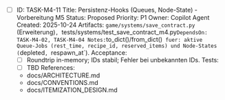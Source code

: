 - [ ] ID: TASK-M4-11
  Title: Persistenz-Hooks (Queues, Node-State) - Vorbereitung M5
  Status: Proposed
  Priority: P1
  Owner: Copilot Agent
  Created: 2025-10-24
  Artifacts: `game/systems/save_contract.py` (Erweiterung)`, `tests/systems/test_save_contract_m4.py`
  DependsOn: TASK-M4-02, TASK-M4-04
  Notes:
  `to_dict()/from_dict()` fuer: aktive Queue-Jobs (rest_time, recipe_id, reserved_items) und Node-States (`depleted`, `respawn_at`).
  Acceptance:
  - [ ] Roundtrip in-memory; IDs stabil; Fehler bei unbekannten IDs.
  Tests:
  - [ ] TBD
  References:
  - docs/ARCHITECTURE.md
  - docs/CONVENTIONS.md
  - docs/ITEMIZATION_DESIGN.md
